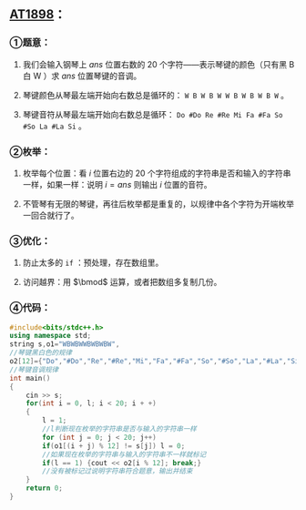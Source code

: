 ## [AT1898](https://www.luogu.com.cn/problem/AT1898)：
### ①题意：

1.  我们会输入钢琴上 $ans$ 位置右数的 $20$ 个字符——表示琴键的颜色（只有黑 B  白 W ）求 $ans$ 位置琴键的音调。

1. 琴键颜色从琴最左端开始向右数总是循环的： `W B W B W W B W B W B W` 。

1. 琴键音符从琴最左端开始向右数总是循环： `Do #Do Re #Re Mi Fa #Fa So #So La #La Si` 。


### ②枚举：

1. 枚举每个位置：看 $i$ 位置右边的  $20$  个字符组成的字符串是否和输入的字符串一样，如果一样：说明  $i = ans$  则输出 $i$ 位置的音符。

1. 不管琴有无限的琴键，再往后枚举都是重复的，以规律中各个字符为开端枚举一回合就行了。

### ③优化：

1. 防止太多的 `if` ：预处理，存在数组里。

1. 访问越界：用  $\bmod$ 运算，或者把数组多复制几份。


### ④代码：
```cpp
#include<bits/stdc++.h>
using namespace std;
string s,o1="WBWBWWBWBWBW",
//琴键黑白色的规律
o2[12]={"Do","#Do","Re","#Re","Mi","Fa","#Fa","So","#So","La","#La","Si"};
//琴键音调规律
int main()
{
    cin >> s;
    for(int i = 0, l; i < 20; i + +)
    {
        l = 1;
        //l判断现在枚举的字符串是否与输入的字符串一样
        for (int j = 0; j < 20; j++)
        if(o1[(i + j) % 12] != s[j]) l = 0;
        //如果现在枚举的字符串与输入的字符串不一样就标记
        if(l == 1) {cout << o2[i % 12]; break;}
        //没有被标记过说明字符串符合题意，输出并结束
    }
    return 0;
}
```